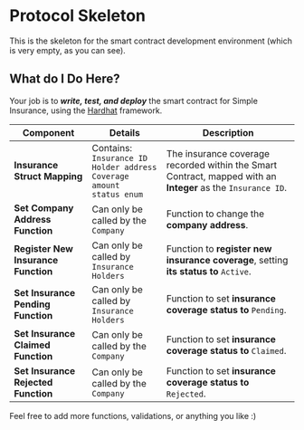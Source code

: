 # Protocol Skeleton

This is the skeleton for the smart contract development environment (which is very empty, as you can see).

## What do I Do Here?
Your job is to ***write, test, and deploy*** the smart contract for Simple Insurance, using the [Hardhat](https://hardhat.org/) framework.

|Component|Details|Description|
| ------------ | ------------ | ------------ |
|**Insurance Struct Mapping**|Contains:<br/>`Insurance ID`<br/>`Holder address`<br/>`Coverage amount`<br/>`status enum`|The insurance coverage recorded within the Smart Contract, mapped with an **Integer** as the `Insurance ID`.|
|**Set Company Address Function**|Can only be called by the `Company`|Function to change the **company address**.|
|**Register New Insurance Function**|Can only be called by `Insurance Holders`|Function to **register new insurance coverage**, setting **its status to** `Active`.|
|**Set Insurance Pending Function**|Can only be called by `Insurance Holders`|Function to set **insurance coverage status to** `Pending`.|
|**Set Insurance Claimed Function**|Can only be called by the `Company`|Function to set **insurance coverage status to** `Claimed`.|
|**Set Insurance Rejected Function**|Can only be called by the `Company`|Function to set **insurance coverage status to** `Rejected`.|

Feel free to add more functions, validations, or anything you like :)
